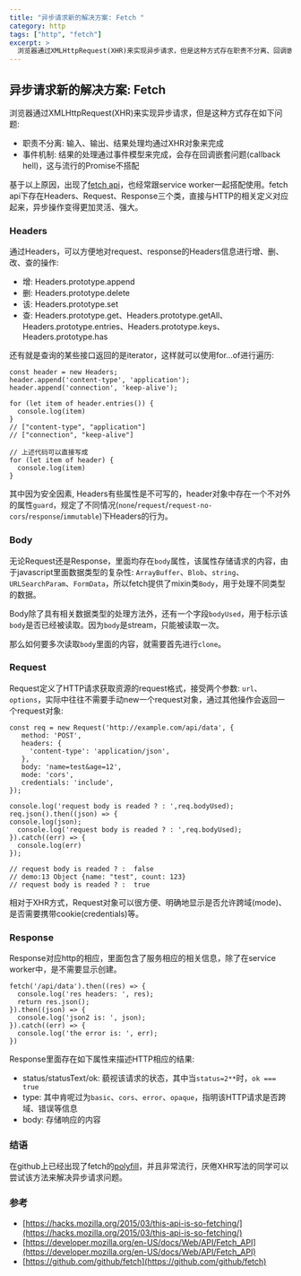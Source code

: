 ```yaml
---
title: "异步请求新的解决方案: Fetch "
category: http
tags: ["http", "fetch"]
excerpt: >
  浏览器通过XMLHttpRequest(XHR)来实现异步请求，但是这种方式存在职责不分离、回调嵌套问题等问题，为了更好解决上述问题，出现了新的异步解决方案Fetch API。
---
```

## 异步请求新的解决方案: Fetch

浏览器通过XMLHttpRequest(XHR)来实现异步请求，但是这种方式存在如下问题:

- 职责不分离: 输入、输出、结果处理均通过XHR对象来完成
- 事件机制: 结果的处理通过事件模型来完成，会存在回调嵌套问题(callback hell)，这与流行的Promise不搭配

基于以上原因，出现了[fetch api](https://fetch.spec.whatwg.org/)，也经常跟service worker一起搭配使用。fetch api下存在Headers、Request、Response三个类，直接与HTTP的相关定义对应起来，异步操作变得更加灵活、强大。

### Headers

通过Headers，可以方便地对request、response的Headers信息进行增、删、改、查的操作:

- 增: Headers.prototype.append
- 删: Headers.prototype.delete
- 该: Headers.prototype.set
- 查: Headers.prototype.get、Headers.prototype.getAll、Headers.prototype.entries、Headers.prototype.keys、Headers.prototype.has

还有就是查询的某些接口返回的是iterator，这样就可以使用for...of进行遍历:

    const header = new Headers;
    header.append('content-type', 'application');
    header.append('connection', 'keep-alive');

    for (let item of header.entries()) {
      console.log(item)
    }
    // ["content-type", "application"]
    // ["connection", "keep-alive"]
    
    // 上述代码可以直接写成
    for (let item of header) {
      console.log(item)
    }


其中因为安全因素, Headers有些属性是不可写的，header对象中存在一个不对外的属性`guard`，规定了不同情况(`none`/`request`/`request-no-cors`/`response`/`immutable`)下Headers的行为。

### Body

无论Request还是Response，里面均存在`body`属性，该属性存储请求的内容，由于javascript里面数据类型的复杂性: `ArrayBuffer`、`Blob`、`string`、`URLSearchParam`、`FormData`，所以fetch提供了mixin类`Body`，用于处理不同类型的数据。

Body除了具有相关数据类型的处理方法外，还有一个字段`bodyUsed`，用于标示该`body`是否已经被读取。因为`body`是stream，只能被读取一次。

那么如何要多次读取`body`里面的内容，就需要首先进行`clone`。


### Request

Request定义了HTTP请求获取资源的request格式，接受两个参数: `url`、`options`，实际中往往不需要手动new一个request对象，通过其他操作会返回一个request对象:

    const req = new Request('http://example.com/api/data', {
       method: 'POST',
       headers: {
         'content-type': 'application/json',
       },
       body: 'name=test&age=12',
       mode: 'cors',
       credentials: 'include',
    });
    
    console.log('request body is readed ? : ',req.bodyUsed);
    req.json().then((json) => {
    console.log(json);
      console.log('request body is readed ? : ',req.bodyUsed);
    }).catch((err) => {
      console.log(err)
    });
    
    // request body is readed ? :  false
    // demo:13 Object {name: "test", count: 123}
    // request body is readed ? :  true

相对于XHR方式，Request对象可以很方便、明确地显示是否允许跨域(mode)、是否需要携带cookie(credentials)等。

### Response

Response对应http的相应，里面包含了服务相应的相关信息，除了在service worker中，是不需要显示创建。

    fetch('/api/data').then((res) => {
      console.log('res headers: ', res);
      return res.json();
    }).then((json) => {
      console.log('json2 is: ', json);
    }).catch((err) => {
      console.log('the error is: ', err);
    })

Response里面存在如下属性来描述HTTP相应的结果:

- status/statusText/ok: 藐视该请求的状态，其中当`status=2**`时，`ok === true`
- type: 其中肯呢过为`basic`、`cors`、`error`、`opaque`，指明该HTTP请求是否跨域、错误等信息
- body: 存储响应的内容

### 结语

在github上已经出现了fetch的[polyfill](https://github.com/github/fetch)，并且非常流行，厌倦XHR写法的同学可以尝试该方法来解决异步请求问题。

### 参考

- [https://hacks.mozilla.org/2015/03/this-api-is-so-fetching/](https://hacks.mozilla.org/2015/03/this-api-is-so-fetching/)
- [https://developer.mozilla.org/en-US/docs/Web/API/Fetch_API](https://developer.mozilla.org/en-US/docs/Web/API/Fetch_API)
- [https://github.com/github/fetch](https://github.com/github/fetch)








